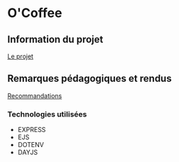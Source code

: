 # O'Coffee

## Information du projet

[Le projet](./docs/demande-client/)

## Remarques pédagogiques et rendus

[Recommandations](./docs/recommandations/)

### Technologies utilisées

- EXPRESS
- EJS
- DOTENV
- DAYJS

